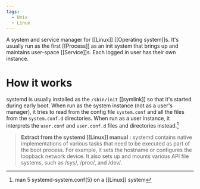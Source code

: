 ```yaml
---
tags:
  - Unix
  - Linux
---
```

A system and service manager for [[Linux]] [[Operating system]]s. It's usually run as the first [[Process]] as an init system that brings up and maintains user-space [[Service]]s.
Each logged in user has their own instance.

# How it works
systemd is usually installed as the `/sbin/init` [[symlink]] so that it's started during early boot.
When run as the system instance (not as a user's manager), it tries to read from the config file `system.conf` and all the files from the `system.conf.d` directories.
When run as a user instance, it interprets the `user.conf` and `user.conf.d` files and directories instead.[^1]
>**Extract from the systemd [[Linux]] manual :** systemd contains native implementations of various tasks that need to be executed as part of the boot process. For example, it sets the hostname or configures the loopback network device. It also sets up and mounts various API file systems, such as /sys/, /proc/, and /dev/.

[^1]: man 5 systemd-system.conf(5) on a [[Linux]] system
